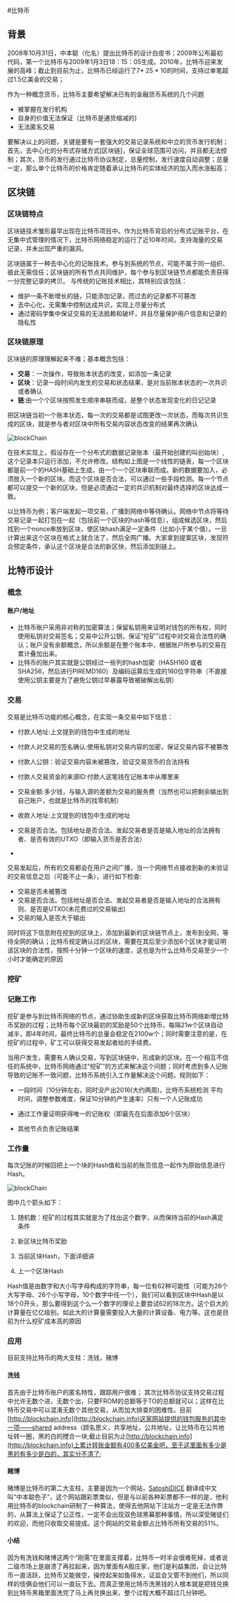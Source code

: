 #比特币

## 背景
2008年10月31日，中本聪（化名）提出比特币的设计白皮书；2009年公布最初代码，第一个比特币与2009年1月3日18：15：05生成。2010年，比特币迎来发展的高峰；截止到目前为止，比特币已经运行了7* 25 * 10的时间，支持过单笔超过1.5亿美金的交易；

作为一种概念货币，比特币主要希望解决已有的金融货币系统的几个问题

* 被掌握在发行机构
* 自身的价值无法保证（比特币是通货缩减的)
* 无法匿名交易

要解决以上的问题，关键是要有一套强大的交易记录系统和中立的货币发行机制；首先，去中心化的分布式存储方式[区块链]，保证全球范围可访问，并且都无法控制；其次，货币的发行通过比特币协议制定，总量控制，发行速度自动调整；总量一定，那么单个比特币的价格肯定随着承认比特币的实体经济的加入而水涨船高；


## 区块链

### 区块链特点
区块链技术雏形最早出现在比特币项目中。作为比特币背后的分布式记账平台，在无集中式管理的情况下，比特币网络稳定的运行了近10年时间，支持海量的交易记录，并未出现严重的漏洞。

区块链属于一种去中心化的记账技术。参与到系统的节点，可能不属于同一组织、彼此无需信任；区块链的所有节点共同维护，每个参与到区块链节点都能负责获得一分完整记录的拷贝。
与传统的记账技术相比，其特别应该包括：

*  维护一条不断增长的链，只能添加记录，而过去的记录都不可篡改
*  去中心化，无需集中控制达成共识，实现上尽量分布式
*  通过密码学集中保证交易的无法抵赖和破坏，并且尽量保护用户信息和记录的隐私性

### 区块链原理

区块链的原理理解起来不难；基本概念包括：

 * __交易__：一次操作，导致账本状态的改变，如添加一条记录
 * __区块__：记录一段时间内发生的交易和状态结果，是对当前账本状态的一次共识或者确认
 * __链__:由一个个区块按照发生顺序串联而成，是整个状态发现变化的日记记录

把区块链当初一个账本状态，每一次的交易都是试图更改一次状态，而每次共识生成的区块，就是参与者对区块中所有交易内容状态改变的结果再次确认

![blockChain](https://github.com/Ambtion/ambtion.github.io/blob/master/imageSource/blocchain/blockchian.png?raw=ture)

在技术实现上，假设存在一个分布式的数据记录账本（最开始创建的叫创始块）,这个记录本只运行添加，不允许修改。结构如上图是一个线性的链表，每一个区块都是前一个的HASH基础上生成，由一个一个区块串联而成。新的数据要加入，必须放入一个新的区块。而这个区块是否合法，可以通过一些手段检测。每一个节点都可以提交一个新的区块，但是必须通过一定的共识机制对最终选择的区块达成一致。

以比特币为例；客户端发起一项交易，广播到网络中等待确认。网络中节点将等待交易记录一起打包在一起（包括前一个区块的hash等信息），组成候选区块，然后找到一个nonce串放到区块，使区块hash满足一定条件（比如小于某个值）。一旦计算出来这个区块在格式上就合法了，然后全网广播。大家拿到提案区块，发现符合预定条件，承认这个区块是合法的新区快，然后添加到链上。



## 比特币设计
### 概念

#### 账户/地址
*  比特币账户采用非对称的加密算法；保留私钥用来证明对钱包的所有权，同时使用私钥对交易签名；交易中公开公钥，保证“挖矿”过程中对交易合法性的确认；账户没有余额概念，所以余额是在整个账本中，根据账户所参与的交易在累计叠加出来。
*  比特币的账户其实就是公钥经过一些列的hash加密（HASH160 或者SHA256，然后进行PIREMD160）及编码运算后生成的160位字符串（不直接使用公钥主要是为了避免公钥过早暴露导致被破解出私钥）


### 交易
交易是比特币功能的核心概念，在实现一条交易中如下信息：

* 付款人地址:上文提到的钱包中生成的地址
* 付款人对交易的签名确认:使用私钥对交易内容的加密，保证交易内容不被篡改
* 付款人公钥：验证交易内容未被篡改，验证交易货币的合法持有
* 付款人交易资金的来源ID:付款人这笔钱在记账本中从哪里来
* 交易金额:多少钱，与输入源的差额为交易的服务费（当然也可以把剩余输出到自己账户，也就是比特币的找零机制）
* 收款人地址:上文提到的钱包中生成的地址

*  交易是否合法。包括地址是否合法、发起交易者是否是输入地址的合法拥有者、是否有效的UTXO（即输入货币是否合法）
*  


交易发起后，所有的交易都会在用户之间广播，当一个网络节点接收到新的未验证的交易信息之后（可能不止一条），进行如下检查:

* 交易是否未被篡改
* 交易是否合法。包括地址是否合法、发起交易者是否是输入地址的合法拥有则、是否是UTXO(未花费过的交易输出)
* 交易的输入是否大于输出

同时将这下信息附在挖到的区块上，添加到最新的区块链节点上，发布到全网，等待全网的确认；比特币规定确认过的区块，需要在其后至少添加6个区块才能证明该区块的合法性，按照十分钟一个区块的速度，这也是为什么比特币交易至少一个小时才能确定的原因

### 挖矿

### 记账工作
挖矿是参与到比特币网络的节点，通过协助生成新的区块获取比特币网络新增比特币奖励的过程；比特币每个区块最初的奖励是50个比特币，每隔21w个区块自动减半，即4年时间，最终比特币的总量会稳定在2100w个；同时需要注意的是，在挖矿的过程中，矿工可以获得交易发起者给的手续费。

当用户发生，需要有人确认交易，写到区块链中，形成新的区块。在一个相互不信任的系统中，比特币网络通过“挖矿”的方式来解决这个问题；同时考虑到多人记账导致的记账不一致问题，比特币系统引入工作量解决这个问题。规则如下：

* 一段时间（10分钟左右，同时没产出2016(大约两周)，比特币系统检测 平均时间，调整参数难度，保证10分钟的产生速率）只有一个人记账成功

* 通过工作量证明获得唯一的记账权（即最先在后面添加6个区块）

* 其他节点负责记账结果


### 工作量

每次记账的时候回把上一个块的Hash值和当前的账页信息一起作为原始信息进行Hash。


![blockChain](https://github.com/Ambtion/ambtion.github.io/blob/master/imageSource/blocchain/block_lastse.png?raw=ture)

图中几个箭头如下：


1. 随机数：挖矿的过程其实就是为了找出这个数字，从而保持当前的Hash满足条件

2. 新区块比特币奖励

3. 当前区块Hash，下面详细讲

4. 上一个区块Hash

Hash值是由数字和大小写字母构成的字符串，每一位有62种可能性（可能为26个大写字母、26个小写字母，10个数字中任一个），我们可以看到区块中Hash是以18个0开头，那么要得到这个么一个数字的理论上要尝试62的18次方。这个巨大的计算量在亿亿级别。如此大的计算量需要投入大量的计算设备、电力等。这也是目前为什么挖矿成本高的原因

### 应用
目前支持比特币的两大支柱：洗钱，赌博

#### 洗钱
首先由于比特币账户的匿名特性，跟踪用户很难；
其次比特币协议支持交易过程中允许无数个进，无数个出，只要FROM的总额等于TO的总额就可以；这样在比特币交易中可以混淆无数个其他交易，从而加大排查的困难性。目前[http://blockchain.info](http://blockchain.info)这家网站提供的钱包服务的其中一项——shared address（顾名思义，共享地址，公共地址，让比特币在公共地址转一圈，黑的白的搅合一块;截止目前为止[http://blockchain.info](http://blockchain.info)上累计转账金额有400多亿美金吧，至于这里面有多少是黑的有多少是白的，其实分不清了;

#### 赌博
赌博是比特币的第二大支柱，主要是因为一个网站，[SatoshiDICE](https://satoshidice.com/)  翻译成中文叫“中本聪色子”，这个网站跟彩票类似，但是与以前各种彩票都不一样的是，他利用比特币的blockchain研制了一种算法，使得去他网站下注站方一定是无法作弊的，从算法上保证了公正性，一定不会出现双色球黑幕那种事情，所以深受赌徒们的欢迎，而他只收取交易提成。这个网站的交易金额占比特币所有交易的51%。

#### 小结
因为有洗钱和赌博这两个“刚需”在里面支撑着，比特币一时半会很难死掉，或者说二级市场上是崩溃了再拉起来，因为里面有A股庄家，他们是利益集团，会让比特币一直活跃，比特币又能做空，操控起来如鱼得水，证监会又管不到他们，所以同样的伎俩会他们可以一直玩下去。而真正使用比特币洗黑钱的人根本就是把钱兑换到比特币黑箱里面洗完了马上再兑换出来，整个过程大概不超过几分钟吧。






